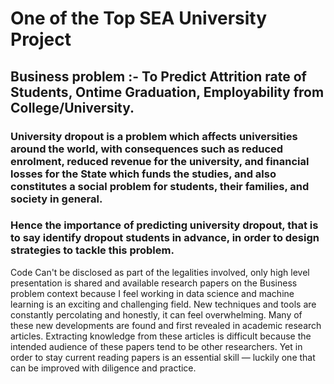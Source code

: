 # One of the Top SEA  University Project

## Business problem :- To Predict Attrition rate of Students, Ontime Graduation, Employability from College/University.

### University dropout is a problem which affects universities around the world, with consequences such as reduced enrolment, reduced revenue for the university, and financial losses for the State which funds the studies, and also constitutes a social problem for students, their families, and society in general.

### Hence the importance of predicting university dropout, that is to say identify dropout students in advance, in order to design strategies to tackle this problem.

Code Can't be disclosed as part of the legalities involved, only high level presentation is shared and available research papers on the Business problem context because I feel working in data science and machine learning is an exciting and challenging field. New techniques and tools are constantly percolating and honestly, it can feel overwhelming. Many of these new developments are found and first revealed in academic research articles. Extracting knowledge from these articles is difficult because the intended audience of these papers tend to be other researchers. Yet in order to stay current reading papers is an essential skill — luckily one that can be improved with diligence and practice.

